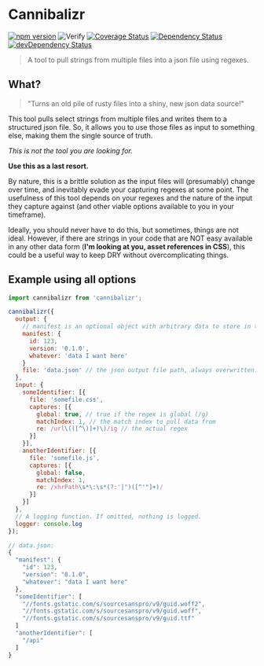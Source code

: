 # Cannibalizr

[![npm version](https://badge.fury.io/js/cannibalizr.svg)](http://badge.fury.io/js/cannibalizr)
![Verify](https://github.com/localnerve/cannibalizr/workflows/Verify/badge.svg)
[![Coverage Status](https://coveralls.io/repos/localnerve/cannibalizr/badge.svg?branch=master)](https://coveralls.io/r/localnerve/cannibalizr?branch=master)
[![Dependency Status](https://david-dm.org/localnerve/cannibalizr.svg)](https://david-dm.org/localnerve/cannibalizr)
[![devDependency Status](https://david-dm.org/localnerve/cannibalizr/dev-status.svg)](https://david-dm.org/localnerve/cannibalizr#info=devDependencies)

> A tool to pull strings from multiple files into a json file using regexes.

## What?
> "Turns an old pile of rusty files into a shiny, new json data source!"

This tool pulls select strings from multiple files and writes them to a
structured json file.
So, it allows you to use those files as input to something else, making them the
single source of truth.

*This is not the tool you are looking for.*

**Use this as a last resort.**

By nature, this is a brittle solution as the input files will (presumably) change
over time, and inevitably evade your capturing regexes at some point.
The usefulness of this tool depends on your regexes and the nature of the input
they capture against (and other viable options available to you in your timeframe).

Ideally, you should never have to do this, but sometimes, things are not ideal.
However, if there are strings in your code that are NOT easy available in any
other data form (**I'm looking at you, asset references in CSS**), this could be
a useful way to keep DRY without overcomplicating things.

## Example using all options

```javascript
import cannibalizr from 'cannibalizr';

cannibalizr({
  output: {
    // manifest is an optional object with arbitrary data to store in the output
    manifest: {
      id: 123,
      version: '0.1.0',
      whatever: 'data I want here'
    }
    file: 'data.json' // the json output file path, always overwritten.
  },
  input: {
    someIdentifier: [{
      file: 'somefile.css',
      captures: [{
        global: true, // true if the regex is global (/g)
        matchIndex: 1, // the match index to pull data from
        re: /url\(([^\)]+)\)/ig // the actual regex
      }]
    }],
    anotherIdentifier: [{
      file: 'somefile.js',
      captures: [{
        global: false,
        matchIndex: 1,
        re: /xhrPath\s*\:\s*(?:'|")([^'"]+)/
      }]
    }]
  },
  // A logging function. If omitted, nothing is logged.
  logger: console.log
});

// data.json:
{
  "manifest": {
    "id": 123,
    "version": "0.1.0",
    "whatever": "data I want here"
  },
  "someIdentifier": [
    "//fonts.gstatic.com/s/sourcesanspro/v9/guid.woff2",
    "//fonts.gstatic.com/s/sourcesanspro/v9/guid.woff",
    "//fonts.gstatic.com/s/sourcesanspro/v9/guid.ttf"
  ]
  "anotherIdentifier": [
    "/api"
  ]
}
```
